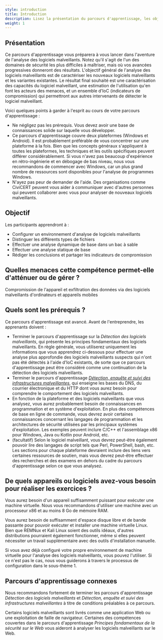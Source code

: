 ```yaml
---
style: introduction
title: Introduction
description: Lisez la présentation du parcours d'apprentissage, les objectifs, les menaces associées et les prérequis.
weight: 1
---
```


## Présentation

Ce parcours d'apprentissage vous préparera à vous lancer dans l'aventure de l'analyse des logiciels malveillants. Notez qu'il s'agit de l'un des domaines de sécurité les plus difficiles à maîtriser, mais où vos avancées progressives donneront des résultats. L'objectif général de l'analyse des logiciels malveillants est de caractériser les nouveaux logiciels malveillants et les variantes existantes. Le résultat final souhaité est une caractérisation des capacités du logiciel malveillant, une estimation de l'utilisation qu'en font les acteurs des menaces, et un ensemble d'IoC (indicateurs de compromission) qui permettront aux autres intervenants de détecter le logiciel malveillant.

Voici quelques points à garder à l'esprit au cours de votre parcours d'apprentissage :

- Ne négligez pas les prérequis. Vous devez avoir une base de connaissances solide sur laquelle vous développer.
- Ce parcours d'apprentissage couvre deux plateformes (Windows et Android). Il est probablement préférable de vous concentrer sur une plateforme à la fois. Bien que les concepts généraux s'appliquent à toutes les plateformes, les techniques et les outils spécifiques peuvent différer considérablement. Si vous n'avez pas beaucoup d'expérience en rétro-ingénierie et en débogage de bas niveau, nous vous recommandons de commencer avec Windows, car un plus grand nombre de ressources sont disponibles pour l'analyse de programmes Windows.
- N'ayez pas peur de demander de l'aide. Des organisations comme CiviCERT peuvent vous aider à communiquer avec d'autres personnes qui peuvent collaborer avec vous pour analyser de nouveaux logiciels malveillants.

## Objectif

Les participants apprendront à :

- Configurer un environnement d'analyse de logiciels malveillants
- Distinguer les différents types de fichiers
- Effectuer une analyse dynamique de base dans un bac à sable
- Effectuer une analyse statique de base
- Rédiger les conclusions et partager les indicateurs de compromission

## Quelles menaces cette compétence permet-elle d'atténuer ou de gérer ?

Compromission de l'appareil et exfiltration des données via des logiciels malveillants d'ordinateurs et appareils mobiles

## Quels sont les prérequis ?

Ce parcours d'apprentissage est avancé. Avant de l'entreprendre, les apprenants doivent :

- Terminer le parcours d'apprentissage sur la _Détection des logiciels malveillants_, qui présente les principes fondamentaux des logiciels malveillants. En règle générale, vous utiliserez uniquement les informations que vous apprendrez ci-dessous pour effectuer une analyse plus approfondie des logiciels malveillants suspects qui n'ont pas été détectés à l'aide d'IoC existants, de sorte que ce parcours d'apprentissage peut être considéré comme une continuation de la détection des logiciels malveillants.
- Terminer le parcours d'apprentissage [_Détection, enquête et suivi des infrastructures malveillantes_](/fr/learning-path/1/), qui enseigne les bases du DNS, du courrier électronique et du HTTP dont vous aurez besoin pour comprendre le comportement des logiciels malveillants.
- En fonction de la plateforme et des logiciels malveillants que vous analysez, vous aurez probablement besoin de connaissances en programmation et en système d'exploitation. En plus des compétences de base en ligne de commande, vous devrez avoir certaines connaissances concernant les langages de programmation et les architectures de sécurité utilisées par les principaux systèmes d'exploitation. Les exemples peuvent inclure C/C++ et l'assemblage x86 pour Windows, Java ou Kotlin pour Android, etc.
- (facultatif) Selon le logiciel malveillant, vous devrez peut-être également pouvoir lire des langages de script tels que Perl, PowerShell, bash, etc. Les sections pour chaque plateforme devraient inclure des liens vers certaines ressources de soutien, mais vous devrez peut-être effectuer des recherches et des examens en dehors du cadre du parcours d'apprentissage selon ce que vous analysez.

## De quels appareils ou logiciels avez-vous besoin pour réaliser les exercices ?

Vous aurez besoin d'un appareil suffisamment puissant pour exécuter une machine virtuelle. Nous vous recommandons d'utiliser une machine avec un processeur x86 et au moins 8 Go de mémoire RAM.

Vous aurez besoin de suffisamment d'espace disque libre et de bande passante pour pouvoir exécuter et installer une machine virtuelle Linux. Bien que REMNux et Kali Linux soient des outils idéaux, d'autres distributions pourraient également fonctionner, même si elles peuvent nécessiter un travail supplémentaire avec des outils d'installation manuelle.

Si vous avez déjà configuré votre propre environnement de machine virtuelle pour l'analyse des logiciels malveillants, vous pouvez l'utiliser. Si ce n'est pas le cas, nous vous guiderons à travers le processus de configuration dans le sous-thème 1.

## Parcours d'apprentissage connexes

Nous recommandons fortement de terminer les parcours d'apprentissage _Détection des logiciels malveillants_ et _Détection, enquête et suivi des infrastructures malveillantes_ à titre de conditions préalables à ce parcours.

Certains logiciels malveillants sont livrés comme une application Web ou une exploitation de faille de navigateur. Certaines des compétences couvertes dans le parcours d'apprentissage _Principes fondamentaux de la sécurité sur le Web_ vous aideront à analyser les logiciels malveillants sur le Web.
